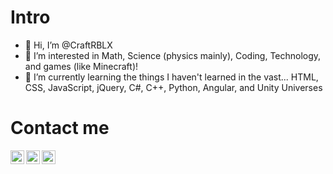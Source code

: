 # Intro
- 👋 Hi, I’m @CraftRBLX
- 👀 I’m interested in Math, Science (physics mainly), Coding, Technology, and games (like Minecraft)!
- 🌱 I’m currently learning the things I haven't learned in the vast...
HTML,
CSS,
JavaScript,
jQuery,
C#,
C++,
Python,
Angular, and
Unity Universes

# Contact me

[ <img align="left" alt="Website" width="22px" src="https://craftrblx.github.io/CraftRBLX/internet_symbol_2x.png" /> ][websitecrold]
[ <img align="left" alt="Website#2" width="22px" src="https://craftrblx.github.io/" /> ][websitesaiadvancedportfolio]
[ <img align="left" alt="YouTube Channel" width="22px" src="https://craftrblx.github.io/CraftRBLX/yt_logo.png" /> ][ytcrebooted]






[websitecrold]: https://craftrblx.github.io
[websitesaiadvancedportfolio]: htttps://saisiddhish.github.io/advanced-portfolio
[ytcrebooted]: https://youtube.com/c/CraftRBLX
